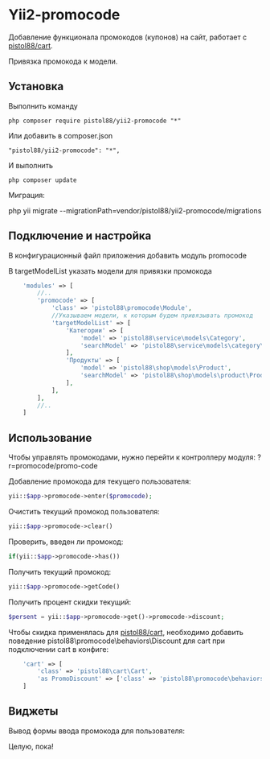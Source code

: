 Yii2-promocode
==========
Добавление функционала промокодов (купонов) на сайт, работает с [pistol88/cart](http://github.com/pistol88/yii2-cart).

Привязка промокода к модели.

Установка
---------------------------------
Выполнить команду

```
php composer require pistol88/yii2-promocode "*"
```

Или добавить в composer.json

```
"pistol88/yii2-promocode": "*",
```

И выполнить

```
php composer update
```

Миграция:

php yii migrate --migrationPath=vendor/pistol88/yii2-promocode/migrations

Подключение и настройка
---------------------------------
В конфигурационный файл приложения добавить модуль promocode 

В targetModelList указать модели для привязки промокода

```php
    'modules' => [
        //..
        'promocode' => [
            'class' => 'pistol88\promocode\Module',
            //Указываем модели, к которым будем привязывать промокод
            'targetModelList' => [
                'Категории' => [
                    'model' => 'pistol88\service\models\Category',
                    'searchModel' => 'pistol88\service\models\category\CategorySearch'
                ],
                'Продукты' => [
                    'model' => 'pistol88\shop\models\Product',
                    'searchModel' => 'pistol88\shop\models\product\ProductSearch'
                ],            
            ],
        ],
        //..
    ]
```

Использование
---------------------------------

Чтобы управлять промокодами, нужно перейти к контроллеру модуля: ?r=promocode/promo-code

Добавление промокода для текущего пользователя:
```php
yii::$app->promocode->enter($promocode);
```

Очистить текущий промокод пользователя:
```php
yii::$app->promocode->clear()
```

Проверить, введен ли промокод:
```php
if(yii::$app->promocode->has())
```

Получить текущий промокод:
```php
yii::$app->promocode->getCode()
```

Получить процент скидки текущий:
```php
$persent = yii::$app->promocode->get()->promocode->discount;
```

Чтобы скидка применялась для [pistol88/cart](http://github.com/pistol88/yii2-cart), необходимо добавить поведение pistol88\promocode\behaviors\Discount для cart при подключении cart в конфиге:

```php
    'cart' => [
        'class' => 'pistol88\cart\Cart',
        'as PromoDiscount' => ['class' => 'pistol88\promocode\behaviors\Discount'],
    ]
```


Виджеты
---------------------------------
Вывод формы ввода промокода для пользователя:
<?=\pistol88\promocode\widgets\Enter::widget();?>

Целую, пока!